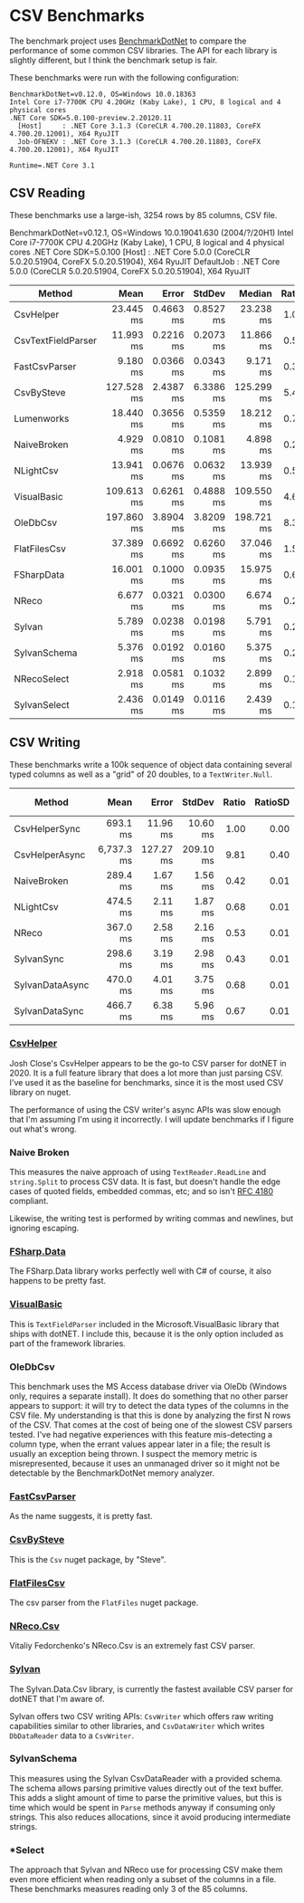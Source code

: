 # CSV Benchmarks

The benchmark project uses [BenchmarkDotNet](https://github.com/dotnet/BenchmarkDotNet) to compare the performance of some common CSV libraries.
The API for each library is slightly different, but I think the benchmark setup is fair.

These benchmarks were run with the following configuration:
```
BenchmarkDotNet=v0.12.0, OS=Windows 10.0.18363
Intel Core i7-7700K CPU 4.20GHz (Kaby Lake), 1 CPU, 8 logical and 4 physical cores
.NET Core SDK=5.0.100-preview.2.20120.11
  [Host]     : .NET Core 3.1.3 (CoreCLR 4.700.20.11803, CoreFX 4.700.20.12001), X64 RyuJIT
  Job-OFNEKV : .NET Core 3.1.3 (CoreCLR 4.700.20.11803, CoreFX 4.700.20.12001), X64 RyuJIT

Runtime=.NET Core 3.1
```

## CSV Reading

These benchmarks use a large-ish, 3254 rows by 85 columns, CSV file.

BenchmarkDotNet=v0.12.1, OS=Windows 10.0.19041.630 (2004/?/20H1)
Intel Core i7-7700K CPU 4.20GHz (Kaby Lake), 1 CPU, 8 logical and 4 physical cores
.NET Core SDK=5.0.100
  [Host]     : .NET Core 5.0.0 (CoreCLR 5.0.20.51904, CoreFX 5.0.20.51904), X64 RyuJIT
  DefaultJob : .NET Core 5.0.0 (CoreCLR 5.0.20.51904, CoreFX 5.0.20.51904), X64 RyuJIT

|             Method |       Mean |     Error |    StdDev |     Median | Ratio | RatioSD |      Gen 0 |    Gen 1 |    Gen 2 |    Allocated |
|------------------- |-----------:|----------:|----------:|-----------:|------:|--------:|-----------:|---------:|---------:|-------------:|
|          CsvHelper |  23.445 ms | 0.4663 ms | 0.8527 ms |  23.238 ms |  1.00 |    0.00 |  6000.0000 |        - |        - |  27258.73 KB |
| CsvTextFieldParser |  11.993 ms | 0.2216 ms | 0.2073 ms |  11.866 ms |  0.51 |    0.02 |  5437.5000 |        - |        - |  22235.21 KB |
|      FastCsvParser |   9.180 ms | 0.0366 ms | 0.0343 ms |   9.171 ms |  0.39 |    0.01 |  1828.1250 | 125.0000 |  46.8750 |   7548.89 KB |
|         CsvBySteve | 127.528 ms | 2.4387 ms | 6.3386 ms | 125.299 ms |  5.43 |    0.33 | 22000.0000 |        - |        - |  90289.51 KB |
|         Lumenworks |  18.440 ms | 0.3656 ms | 0.5359 ms |  18.212 ms |  0.78 |    0.04 | 10468.7500 |        - |        - |  42798.25 KB |
|        NaiveBroken |   4.929 ms | 0.0810 ms | 0.1081 ms |   4.898 ms |  0.21 |    0.01 |  2757.8125 |        - |        - |  11266.87 KB |
|          NLightCsv |  13.941 ms | 0.0676 ms | 0.0632 ms |  13.939 ms |  0.59 |    0.02 |  1750.0000 |        - |        - |   7323.02 KB |
|        VisualBasic | 109.613 ms | 0.6261 ms | 0.4888 ms | 109.550 ms |  4.68 |    0.17 | 45600.0000 |        - |        - | 187058.47 KB |
|           OleDbCsv | 197.860 ms | 3.8904 ms | 3.8209 ms | 198.721 ms |  8.39 |    0.38 |  1000.0000 |        - |        - |   7812.21 KB |
|       FlatFilesCsv |  37.389 ms | 0.6692 ms | 0.6260 ms |  37.046 ms |  1.59 |    0.07 |  6285.7143 |  71.4286 |        - |  25882.75 KB |
|         FSharpData |  16.001 ms | 0.1000 ms | 0.0935 ms |  15.975 ms |  0.68 |    0.02 | 15406.2500 |  31.2500 |        - |  62950.09 KB |
|              NReco |   6.677 ms | 0.0321 ms | 0.0300 ms |   6.674 ms |  0.28 |    0.01 |  1765.6250 |  15.6250 |        - |   7214.94 KB |
|             Sylvan |   5.789 ms | 0.0238 ms | 0.0198 ms |   5.791 ms |  0.25 |    0.01 |  1757.8125 |        - |        - |   7197.21 KB |
|       SylvanSchema |   5.376 ms | 0.0192 ms | 0.0160 ms |   5.375 ms |  0.23 |    0.01 |   203.1250 |  31.2500 |        - |    858.49 KB |
|        NRecoSelect |   2.918 ms | 0.0581 ms | 0.1032 ms |   2.899 ms |  0.12 |    0.01 |   113.2813 |  15.6250 |        - |    471.01 KB |
|       SylvanSelect |   2.436 ms | 0.0149 ms | 0.0116 ms |   2.439 ms |  0.10 |    0.00 |    66.4063 |   7.8125 |        - |    282.22 KB |

## CSV Writing

These benchmarks write a 100k sequence of object data containing several typed columns as well as a "grid" of 20 doubles, to a `TextWriter.Null`.

|          Method |       Mean |     Error |    StdDev | Ratio | RatioSD |       Gen 0 | Gen 1 | Gen 2 |    Allocated |
|---------------- |-----------:|----------:|----------:|------:|--------:|------------:|------:|------:|-------------:|
|   CsvHelperSync |   693.1 ms |  11.96 ms |  10.60 ms |  1.00 |    0.00 |  39000.0000 |     - |     - | 161719.31 KB |
|  CsvHelperAsync | 6,737.3 ms | 127.27 ms | 209.10 ms |  9.81 |    0.40 | 163000.0000 |     - |     - | 662502.94 KB |
|     NaiveBroken |   289.4 ms |   1.67 ms |   1.56 ms |  0.42 |    0.01 |  21000.0000 |     - |     - |  89054.87 KB |
|       NLightCsv |   474.5 ms |   2.11 ms |   1.87 ms |  0.68 |    0.01 |  34000.0000 |     - |     - | 140778.31 KB |
|           NReco |   367.0 ms |   2.58 ms |   2.16 ms |  0.53 |    0.01 |  21000.0000 |     - |     - |  86711.21 KB |
|      SylvanSync |   298.6 ms |   3.19 ms |   2.98 ms |  0.43 |    0.01 |           - |     - |     - |     34.77 KB |
| SylvanDataAsync |   470.0 ms |   4.01 ms |   3.75 ms |  0.68 |    0.01 |           - |     - |     - |    849.66 KB |
|  SylvanDataSync |   466.7 ms |   6.38 ms |   5.96 ms |  0.67 |    0.01 |           - |     - |     - |    849.55 KB |

### [CsvHelper](https://github.com/JoshClose/CsvHelper)
Josh Close's CsvHelper appears to be the go-to CSV parser for dotNET in 2020. It is a full feature library that does a lot more than just parsing CSV. I've used it as the baseline for benchmarks, since it is the most used CSV library on nuget.

The performance of using the CSV writer's async APIs was slow enough that I'm assuming I'm using it incorrectly.
I will update benchmarks if I figure out what's wrong.

### Naive Broken
This measures the naive approach of using `TextReader.ReadLine` and `string.Split` to process CSV data. It is fast, but doesn't handle the edge cases of quoted fields, embedded commas, etc; and so isn't [RFC 4180](https://tools.ietf.org/html/rfc4180) compliant.

Likewise, the writing test is performed by writing commas and newlines, but ignoring escaping.

### [FSharp.Data](https://github.com/fsharp/FSharp.Data)
The FSharp.Data library works perfectly well with C# of course, it also happens to be pretty fast.

### [VisualBasic](https://github.com/dotnet/runtime/blob/master/src/libraries/Microsoft.VisualBasic.Core/src/Microsoft/VisualBasic/FileIO/TextFieldParser.vb)
This is `TextFieldParser` included in the Microsoft.VisualBasic library that ships with dotNET. I include this, because it is the only option included as part of the framework libraries.

### OleDbCsv
This benchmark uses the MS Access database driver via OleDb (Windows only, requires a separate install). 
It does do something that no other parser appears to support: it will try to detect the data types of the columns in the CSV file. 
My understanding is that this is done by analyzing the first N rows of the CSV. That comes at the cost of being one of the slowest CSV parsers tested. 
I've had negative experiences with this feature mis-detecting a column type, when the errant values appear later in a file; the result is usually an exception being thrown.
I suspect the memory metric is misrepresented, because it uses an unmanaged driver so it might not be detectable by the BenchmarkDotNet memory analyzer.

### [FastCsvParser](https://github.com/bopohaa/CsvParser)
As the name suggests, it is pretty fast.

### [CsvBySteve](https://github.com/stevehansen/csv)
This is the `Csv` nuget package, by "Steve".

### [FlatFilesCsv](https://github.com/jehugaleahsa/FlatFiles)
The csv parser from the `FlatFiles` nuget package.

### [NReco.Csv](https://github.com/nreco/csv)
Vitaliy Fedorchenko's NReco.Csv is an extremely fast CSV parser.

### [Sylvan](https://github.com/MarkPflug/Sylvan)
The Sylvan.Data.Csv library, is currently the fastest available CSV parser for dotNET that I'm aware of.

Sylvan offers two CSV writing APIs: `CsvWriter` which offers raw writing capabilities similar to other libraries, and `CsvDataWriter` which writes `DbDataReader` data to a `CsvWriter`.

### SylvanSchema
This measures using the Sylvan CsvDataReader with a provided schema. 
The schema allows parsing primitive values directly out of the text buffer.
This adds a slight amount of time to parse the primitive values, but this is time which would be spent in `Parse` methods anyway if consuming only strings.
This also reduces allocations, since it avoid producing intermediate strings.

### *Select
The approach that Sylvan and NReco use for processing CSV make them even more efficient when reading only a subset of the columns in a file. These benchmarks measures reading only 3 of the 85 columns.
